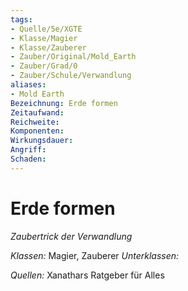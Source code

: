 ```yaml
---
tags: 
- Quelle/5e/XGTE
- Klasse/Magier
- Klasse/Zauberer
- Zauber/Original/Mold_Earth
- Zauber/Grad/0
- Zauber/Schule/Verwandlung
aliases: 
- Mold Earth
Bezeichnung: Erde formen
Zeitaufwand: 
Reichweite: 
Komponenten: 
Wirkungsdauer: 
Angriff: 
Schaden: 
---
```

# Erde formen
_Zaubertrick der Verwandlung_

_Klassen:_ Magier, Zauberer
_Unterklassen:_

_Quellen:_ Xanathars Ratgeber für Alles